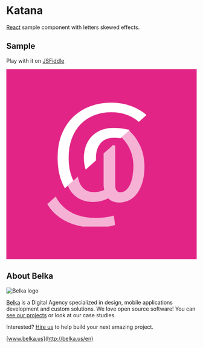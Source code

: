 # Katana

[React](http://facebook.github.io/react/) sample component with letters skewed effects.

## Sample
Play with it on [JSFiddle](http://fiddle.jshell.net/gn3wLx6r/15/show/)

![Sample](https://raw.githubusercontent.com/bertuz/katanaSample/master/example/sample.png)


## About Belka
![Belka logo](http://s2.postimg.org/rcjk3hf5x/logo_rosso.jpg)

[Belka](http://belka.us/en) is a Digital Agency specialized in design, mobile applications development and custom solutions.
We love open source software! You can [see our projects](http://belka.us/en/portfolio/) or look at our case studies.

Interested? [Hire us](http://belka.us/en/contacts/) to help build your next amazing project.

[www.belka.us](http://belka.us/en)
